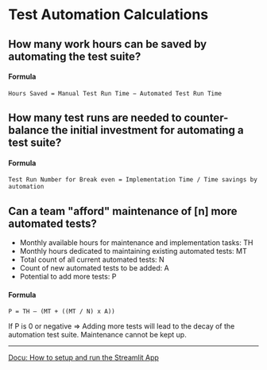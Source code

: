 # Test Automation Calculations

## How many work hours can be saved by automating the test suite?

#### Formula
`Hours Saved = Manual Test Run Time − Automated Test Run Time`

## How many test runs are needed to counter-balance the initial investment for automating a test suite?

#### Formula
`Test Run Number for Break even = Implementation Time / Time savings by automation`

## Can a team "afford" maintenance of [n] more automated tests?

- Monthly available hours for maintenance and implementation tasks: TH
- Monthly hours dedicated to maintaining existing automated tests: MT 
- Total count of all current automated tests: N 
- Count of new automated tests to be added: A 
- Potential to add more tests: P

#### Formula
`P = TH – (MT + ((MT / N) x A))`

If P is 0 or negative 
=> Adding more tests will lead to the decay of the automation test suite. Maintenance cannot be kept up.

***

[Docu: How to setup and run the Streamlit App](docs/Streamlit-App.md)